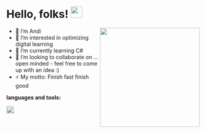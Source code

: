 # Hello, folks! <img src="https://raw.githubusercontent.com/MartinHeinz/MartinHeinz/master/wave.gif" width="30px">

<img align="right" src="https://c.tenor.com/kHcmsxlKHEAAAAAC/rock-one-eyebrow-raised-rock-staring.gif" width="260px">

- :man: I’m Andi 
- 👀 I’m interested in optimizing digital learning
- 🌱 I’m currently learning C#
- 💞️ I’m looking to collaborate on ... open minded - feel free to come up with an idea :)
- ⚡ My motto: Finish fast finish good


**languages and tools:**  

<code><img height="20" src="https://upload.wikimedia.org/wikipedia/commons/thumb/0/0d/C_Sharp_wordmark.svg/300px-C_Sharp_wordmark.svg.png"></code>
